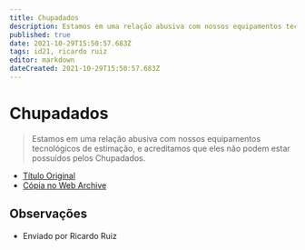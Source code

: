 ```yaml
---
title: Chupadados
description: Estamos em uma relação abusiva com nossos equipamentos tecnológicos de estimação, e acreditamos que eles não podem estar possuídos pelos Chupadados
published: true
date: 2021-10-29T15:50:57.683Z
tags: id21, ricardo ruiz
editor: markdown
dateCreated: 2021-10-29T15:50:57.683Z
---
```


# Chupadados
> Estamos em uma relação abusiva com nossos equipamentos tecnológicos de estimação, e acreditamos que eles não podem estar possuídos pelos Chupadados. 

 - [Título Original](https://chupadados.codingrights.org/)
 - [Cópia no Web Archive](https://web.archive.org/web/20210924125732/https://chupadados.codingrights.org/)

## Observações

- Enviado por Ricardo Ruiz